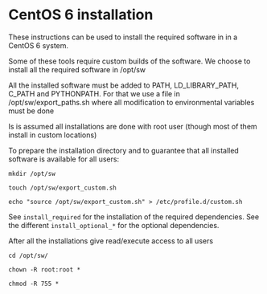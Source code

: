 CentOS 6 installation
=====================

These instructions can be used to install the required software in 
in a CentOS 6 system.

Some of these tools require custom builds of the software. 
We choose to install all the required software in /opt/sw

All the installed software must be added to PATH, LD_LIBRARY_PATH, C_PATH and PYTHONPATH. 
For that we use a file in /opt/sw/export_paths.sh where all modification to environmental variables must be done 

Is is assumed all installations are done with root user (though most of them install in custom locations)

To prepare the installation directory and to guarantee that all installed 
software is available for all users:

`mkdir /opt/sw`

`touch /opt/sw/export_custom.sh`

`echo "source /opt/sw/export_custom.sh" > /etc/profile.d/custom.sh`

See `install_required` for the installation of the required dependencies.
See the different `install_optional_*` for the optional dependencies.

After all the installations give read/execute access to all users


`cd /opt/sw/`

`chown -R root:root *`

`chmod -R 755 *`

